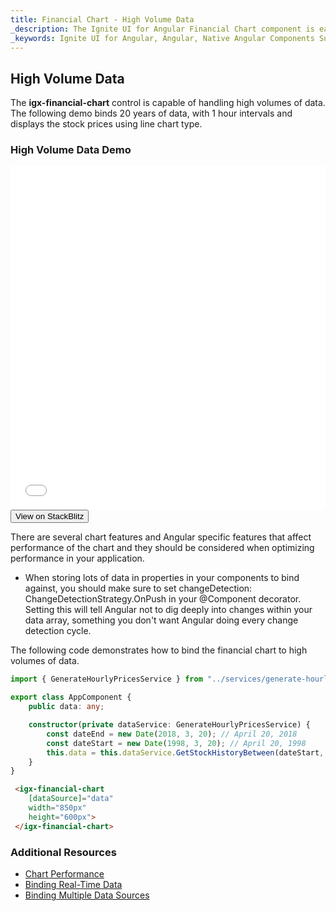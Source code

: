 ```yaml
---
title: Financial Chart - High Volume Data
_description: The Ignite UI for Angular Financial Chart component is easily configured to display financial data using a simple and intuitive API, as once the user binds the data, the chart offers multiple ways in which the data can then be visualized and interpreted.
_keywords: Ignite UI for Angular, Angular, Native Angular Components Suite, Native Angular Controls, Native Angular Components, Native Angular Components Library, Angular Chart, Angular Chart Control, Angular Chart Example, Angular Grid Component, Angular Chart Component, Angular Financial Chart
---
```

## High Volume Data

The **igx-financial-chart** control is capable of handling high volumes of data. The following demo binds 20 years of data, with 1 hour intervals and displays the stock prices using line chart type.

### High Volume Data Demo
<div class="sample-container" style="height: 550px">
    <iframe id="financial-chart-high-volume-iframe" src='{environment:demosBaseUrl}/financial-chart-high-volume' width="100%" height="100%" seamless frameBorder="0" onload="onSampleIframeContentLoaded(this);"></iframe>
</div>
<div>
    <button data-localize="stackblitz" class="stackblitz-btn"   data-iframe-id="financial-chart-high-volume-iframe" data-demos-base-url="{environment:demosBaseUrl}">View on StackBlitz
    </button>
</div>
<div class="divider--half"></div>

There are several chart features and Angular specific features that affect performance of the chart and they should be considered when optimizing performance in your application.

* When storing lots of data in properties in your components to bind against, you should make sure to set changeDetection: ChangeDetectionStrategy.OnPush in your @Component decorator. Setting this will tell Angular not to dig deeply into changes within your data array, something you don't want Angular doing every change detection cycle.

The following code demonstrates how to bind the financial chart to high volumes of data.

```typescript
import { GenerateHourlyPricesService } from "../services/generate-hourly-prices.service";

export class AppComponent {
    public data: any;

    constructor(private dataService: GenerateHourlyPricesService) {
        const dateEnd = new Date(2018, 3, 20); // April 20, 2018
        const dateStart = new Date(1998, 3, 20); // April 20, 1998
        this.data = this.dataService.GetStockHistoryBetween(dateStart, dateEnd);
    }
}
```

```html
 <igx-financial-chart
    [dataSource]="data"
    width="850px"
    height="600px">
 </igx-financial-chart>
```

<div class="divider--half"></div>

### Additional Resources
<div class="divider--half"></div>

* [Chart Performance](financialchart_performance.html)
* [Binding Real-Time Data](financialchart_real_time_data.html)
* [Binding Multiple Data Sources](financialchart_binding_to_multiple_data.html)


